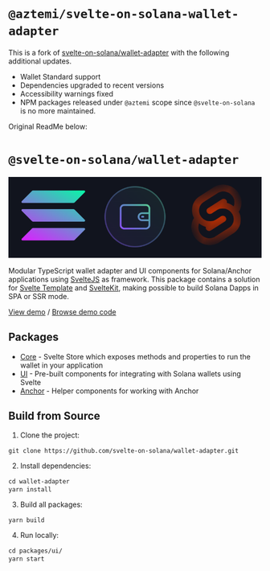# `@aztemi/svelte-on-solana-wallet-adapter`

This is a fork of [svelte-on-solana/wallet-adapter](https://github.com/svelte-on-solana/wallet-adapter) with the following additional updates.

-   Wallet Standard support
-   Dependencies upgraded to recent versions
-   Accessibility warnings fixed
-   NPM packages released under `@aztemi` scope since `@svelte-on-solana` is no more maintained.

Original ReadMe below:

# `@svelte-on-solana/wallet-adapter`

![Wallets](wallets-adapter.png)

Modular TypeScript wallet adapter and UI components for Solana/Anchor applications using [SvelteJS](https://svelte.dev/) as framework. This package contains a solution for [Svelte Template](https://github.com/sveltejs/template) and [SvelteKit](https://kit.svelte.dev/), making possible to build Solana Dapps in SPA or SSR mode.

[View demo][4] / [Browse demo code][5]

## Packages

- [Core][1] - Svelte Store which exposes methods and properties to run the wallet in your application
- [UI][2] - Pre-built components for integrating with Solana wallets using Svelte
- [Anchor][3] - Helper components for working with Anchor

## Build from Source

1. Clone the project:
```shell
git clone https://github.com/svelte-on-solana/wallet-adapter.git
```

2. Install dependencies:
```shell
cd wallet-adapter
yarn install
```

3. Build all packages:
```shell
yarn build
```

4. Run locally:
```shell
cd packages/ui/
yarn start
```

[1]: https://github.com/svelte-on-solana/wallet-adapter/blob/master/packages/core/README.md/
[2]: https://github.com/svelte-on-solana/wallet-adapter/blob/master/packages/ui/README.md
[3]: https://github.com/svelte-on-solana/wallet-adapter/blob/master/packages/anchor/README.md
[4]: https://github.com/silvestrevivo/solana-svelte-counter/
[5]: https://solana-svelte-counter.netlify.app/
